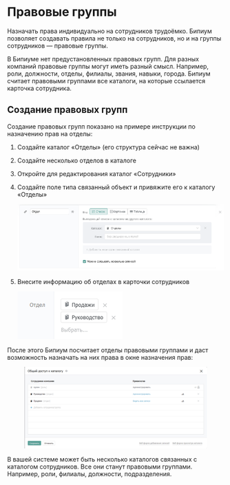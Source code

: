 # Правовые группы

Назначать права индивидуально на сотрудников трудоёмко. Бипиум позволяет создавать правила не только на сотрудников, но и на группы сотрудников — правовые группы.

В Бипиуме нет предустановленных правовых групп. Для разных компаний правовые группы могут иметь разный смысл. Например, роли, должности, отделы, филиалы, звания, навыки, города. Бипиум считает правовыми группами все каталоги, на которые ссылается карточка сотрудника.

## Создание правовых групп

Создание правовых групп показано на примере инструкции по назначению прав на отделы:

1. Создайте каталог «Отделы» (его структура сейчас не важна)
2. Создайте несколько отделов в каталоге
3. Откройте для редактирования каталог «Сотрудники»
4.  Создайте поле типа связанный объект и привяжите его к каталогу «Отделы»

    ![](../../.gitbook/assets/roleStructure.png)
5.  Внесите информацию об отделах в карточки сотрудников

    ![](../../.gitbook/assets/roleRecord.png)

После этого Бипиум посчитает отделы правовыми группами и даст возможность назначать на них права в окне назначения прав:

<figure><img src="../../.gitbook/assets/roleRights.png" alt=""><figcaption></figcaption></figure>

В вашей системе может быть несколько каталогов связанных с каталогом сотрудников. Все они станут правовыми группами. Например, роли, филиалы, должности, подразделения.
